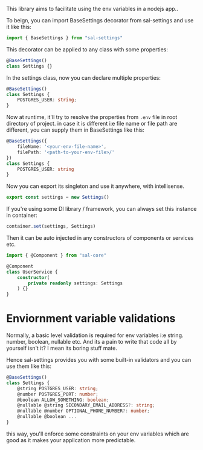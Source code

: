 This library aims to facilitate using the env variables in a nodejs app..

To beign, you can import BaseSettings decorator from sal-settings and use it like this:

```ts
import { BaseSettings } from "sal-settings"
```

This decorator can be applied to any class with some properties:

```ts
@BaseSettings()
class Settings {}
```

In the settings class, now you can declare multiple properties:

```ts
@BaseSettings()
class Settings {
    POSTGRES_USER: string;
}
```

Now at runtime, it'll try to resolve the properties from `.env` file in root directory of project.
in case it is different i:e file name or file path are different, you can supply them in
BaseSettings like this:

```ts
@BaseSettings({
    fileName: '<your-env-file-name>',
    filePath: '<path-to-your-env-file>/'
})
class Settings {
    POSTGRES_USER: string
}
```

Now you can export its singleton and use it anywhere, with intellisense.

```ts
export const settings = new Settings()
```

If you're using some DI library / framework, you can always set this instance in container:

```ts
container.set(settings, Settings)
```

Then it can be auto injected in any constructors of components or services etc.

```ts
import { @Component } from "sal-core"

@Component
class UserService {
    constructor(
        private readonly settings: Settings
    ) {}
}
```

# Enviornment variable validations

Normally, a basic level validation is required for env variables i:e string. number, boolean, nullable etc.
And its a pain to write that code all by yourself isn't it? I mean its boring stuff mate.

Hence sal-settings provides you with some built-in validators and you can use them like this:

```ts
@BaseSettings()
class Settings {
    @string POSTGRES_USER: string;
    @number POSTGRES_PORT: number;
    @boolean ALLOW_SOMETHING: boolean;
    @nullable @string SECONDARY_EMAIL_ADDRESS?: string;
    @nullable @number OPTIONAL_PHONE_NUMBER?: number;
    @nullable @boolean ...    
}
```

this way, you'll enforce some constraints on your env variables which are good as it makes your
application more predictable.

